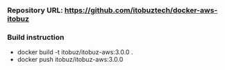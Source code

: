 ### Repository URL: https://github.com/itobuztech/docker-aws-itobuz

### Build instruction
- docker build -t itobuz/itobuz-aws:3.0.0 .
- docker push itobuz/itobuz-aws:3.0.0